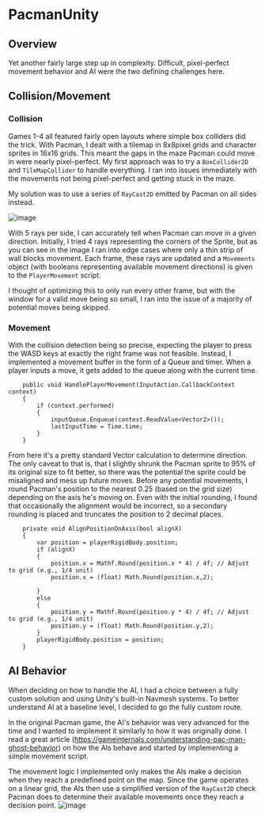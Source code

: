 # PacmanUnity

## Overview 

Yet another fairly large step up in complexity. Difficult, pixel-perfect movement behavior and AI were the two defining challenges here.

## Collision/Movement
### Collision
Games 1-4 all featured fairly open layouts where simple box colliders did the trick. With Pacman, I dealt with a tilemap in 8x8pixel grids and character sprites in 16x16 grids. This meant the gaps in the maze Pacman could move in were nearly pixel-perfect. My first approach was to try a `BoxCollider2D` and `TileMapCollider` to handle everything. I ran into issues immediately with the movements not being pixel-perfect and getting stuck in the maze.

My solution was to use a series of `RayCast2D` emitted by Pacman on all sides instead. 

![image](https://github.com/user-attachments/assets/4118b834-4bec-4118-a6ef-b31e05c85f24)


With 5 rays per side, I can accurately tell when Pacman can move in a given direction. Initially, I tried 4 rays representing the corners of the Sprite, but as you can see in the image I ran into edge cases where only a thin strip of wall blocks movement. Each frame, these rays are updated and a `Movements` object (with booleans representing available movement directions) is given to the `PlayerMovement` script. 

I thought of optimizing this to only run every other frame, but with the window for a valid move being so small, I ran into the issue of a majority of potential moves being skipped.

### Movement

With the collision detection being so precise, expecting the player to press the WASD keys at exactly the right frame was not feasible. Instead, I implemented a movement buffer in the form of a Queue and timer. When a player inputs a move, it gets added to the queue along with the current time.   

```
    public void HandlePlayerMovement(InputAction.CallbackContext context)
    {
        if (context.performed)
        {
            inputQueue.Enqueue(context.ReadValue<Vector2>());
            lastInputTime = Time.time; 
        }
    }
```

From here it's a pretty standard Vector calculation to determine direction. The only caveat to that is, that I slightly shrunk the Pacman sprite to 95% of its original size to fit better, so there was the potential the sprite could be misaligned and mess up future moves. Before any potential movements, I round Pacman's position to the nearest 0.25 (based on the grid size) depending on the axis he's moving on. Even with the initial rounding, I found that occasionally the alignment would be incorrect, so a secondary rounding is placed and truncates the position to 2 decimal places. 

```
    private void AlignPositionOnAxis(bool alignX)
    {
        var position = playerRigidBody.position;
        if (alignX)
        {
            position.x = Mathf.Round(position.x * 4) / 4f; // Adjust to grid (e.g., 1/4 unit)
            position.x = (float) Math.Round(position.x,2);

        }
        else
        {
            position.y = Mathf.Round(position.y * 4) / 4f; // Adjust to grid (e.g., 1/4 unit)
            position.y = (float) Math.Round(position.y,2);
        }
        playerRigidBody.position = position;
    }
```
## AI Behavior

When deciding on how to handle the AI, I had a choice between a fully custom solution and using Unity's built-in Navmesh systems. To better understand AI at a baseline level, I decided to go the fully custom route.

In the original Pacman game, the AI's behavior was very advanced for the time and I wanted to implement it similarly to how it was originally done. I read a great article (https://gameinternals.com/understanding-pac-man-ghost-behavior) on how the AIs behave and started by implementing a simple movement script. 

The movement logic I implemented only makes the AIs make a decision when they reach a predefined point on the map. Since the game operates on a linear grid, the AIs then use a simplified version of the `RayCast2D` check Pacman does to determine their available movements once they reach a decision point. 
![image](https://github.com/user-attachments/assets/1a7f15ee-fd3e-4f64-bee4-7ebcb74a93c6)
